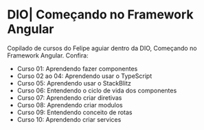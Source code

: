 # DIO| Começando no Framework Angular
Copilado de cursos do Felipe aguiar dentro da DIO, Começando no Framework Angular. Confira:
- Curso 01: Aprendendo fazer componentes
- Curso 02 ao 04: Aprendendo usar o TypeScript
- Curso 05: Aprendendo usar o StackBlitz
- Curso 06: Entendendo o ciclo de vida dos componentes
- Curso 07: Aprendendo criar diretivas
- Curso 08: Aprendendo criar modulos
- Curso 09: Entendendo conceito de rotas 
- Curso 10: Aprendendo criar services

